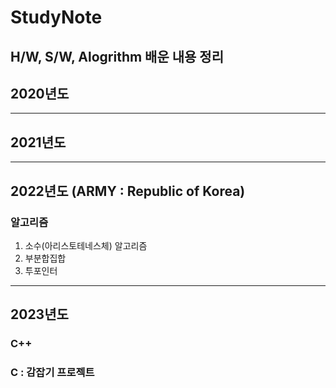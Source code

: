 # StudyNote
H/W, S/W, Alogrithm 배운 내용 정리
---
## 2020년도
---
## 2021년도
---
## 2022년도 (ARMY : Republic of Korea)
### 알고리즘
1. 소수(아리스토테네스체) 알고리즘
2. 부분합집합
3. 투포인터
---
## 2023년도
### C++
### C : 감잡기 프로젝트 
